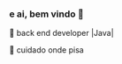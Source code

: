 ### e ai, bem vindo 👋
🌱 back end developer |Java|



🤔 cuidado onde pisa
<!--
**zSoony/zSoony** is a ✨ _special_ ✨ repository because its `README.md` (this file) appears on your GitHub profile.

